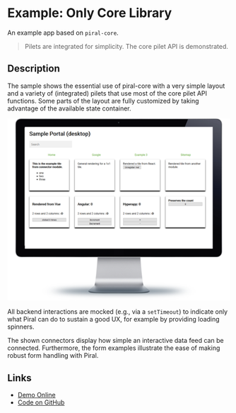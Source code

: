 # Example: Only Core Library

An example app based on `piral-core`.

> Pilets are integrated for simplicity. The core pilet API is demonstrated.

## Description

The sample shows the essential use of piral-core with a very simple layout and a variety of (integrated) pilets that use most of the core pilet API functions. Some parts of the layout are fully customized by taking advantage of the available state container.

![Piral Core Demo](../diagrams/demo-core.png)

All backend interactions are mocked (e.g., via a `setTimeout`) to indicate only what Piral can do to sustain a good UX, for example by providing loading spinners.

The shown connectors display how simple an interactive data feed can be connected. Furthermore, the form examples illustrate the ease of making robust form handling with Piral.

## Links

- [Demo Online](https://demo-core.piral.io)
- [Code on GitHub](https://github.com/smapiot/piral/tree/master/src/samples/sample-piral-core)
